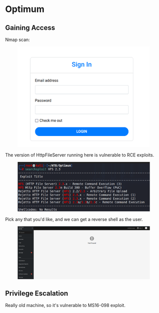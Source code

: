 # Optimum

## Gaining Access

Nmap scan:

<figure><img src="../../../.gitbook/assets/image (21) (2) (3).png" alt=""><figcaption></figcaption></figure>

The version of HttpFileServer running here is vulnerable to RCE exploits.

<figure><img src="../../../.gitbook/assets/image (12) (2) (3).png" alt=""><figcaption></figcaption></figure>

Pick any that you'd like, and we can get a reverse shell as the user.

<figure><img src="../../../.gitbook/assets/image (25) (6).png" alt=""><figcaption></figcaption></figure>

## Privilege Escalation

Really old machine, so it's vulnerable to MS16-098 exploit.&#x20;
